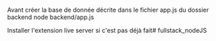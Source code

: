 Avant créer la base de donnée décrite dans le fichier app.js du dossier backend
node backend/app.js

Installer l'extension live server si c'est pas déjà fait# fullstack_nodeJS
